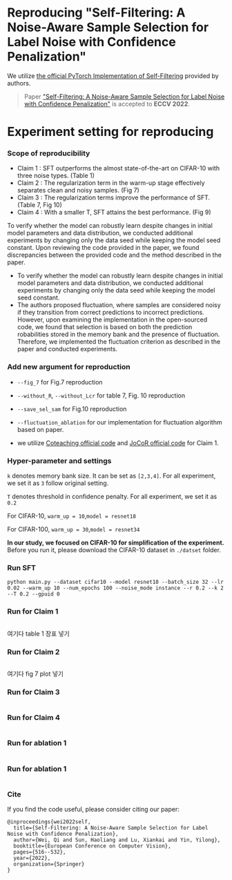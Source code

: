 
# Reproducing  "Self-Filtering: A Noise-Aware Sample Selection for Label Noise with Confidence Penalization"

We utilize [the official PyTorch Implementation of Self-Filtering](https://github.com/1998v7/Self-Filtering) provided by authors.

> Paper ["Self-Filtering: A Noise-Aware Sample Selection for Label Noise with Confidence Penalization"](https://www.ecva.net/papers/eccv_2022/papers_ECCV/papers/136900511.pdf) is accepted to **ECCV 2022**.

# Experiment setting for reproducing

### Scope of reproducibility

- Claim 1 : SFT outperforms the almost state-of-the-art on CIFAR-10 with three noise types. (Table 1)
- Claim 2 : The regularization term in the warm-up stage effectively separates clean and noisy samples. (Fig 7)
- Claim 3 : The regularization terms improve the performance of SFT. (Table 7, Fig 10)
- Claim 4 : With a smaller T, SFT attains the best performance. (Fig 9)

To verify whether the model can robustly learn despite changes in initial model parameters and data distribution, we conducted additional experiments by changing only the data seed while keeping the model seed constant. Upon reviewing the code provided in the paper, we found discrepancies between the provided code and the method described in the paper.

- To verify whether the model can robustly learn despite changes in initial model parameters and data distribution, we conducted additional experiments by changing only the data seed while keeping the model seed constant.
- The authors proposed fluctuation, where samples are considered noisy if they transition from correct predictions to incorrect predictions. However, upon examining the implementation in the open-sourced code, we found that selection is based on both the prediction robabilities stored in the memory bank and the presence of fluctuation. Therefore, we implemented the fluctuation criterion as described in the paper and conducted experiments.

### Add new argument for reproduction
- `--fig_7` for Fig.7 reproduction

- `--without_R`, `--without_Lcr` for table 7, Fig. 10 reproduction

- `--save_sel_sam` for Fig.10 reproduction

- `--fluctuation_ablation` for our implementation for fluctuation algorithm based on paper.

- we utilize [Coteaching official code](https://github.com/bhanML/Co-teaching) and [JoCoR official code](https://github.com/hongxin001/JoCoR) for Claim 1.


### Hyper-parameter and settings

`k`  denotes memory bank size. It can be set as `[2,3,4]`. For all experiment, we set it as `3` follow original setting.

`T`  denotes threshold in confidence penalty. For all experiment, we set it as `0.2`

For CIFAR-10, `warm_up = 10`,`model = resnet18`

For CIFAR-100, `warm_up = 30`,`model = resnet34`

**In our study, we focused on CIFAR-10 for simplification of the experiment.**
Before you run it, please download the CIFAR-10 dataset in `./datset` folder.

### Run SFT

```
python main.py --dataset cifar10 --model resnet18 --batch_size 32 --lr 0.02 --warm_up 10 --num_epochs 100 --noise_mode instance --r 0.2 --k 2 --T 0.2 --gpuid 0
```

### Run for Claim 1

```

```

여기다 table 1 장표 넣기

### Run for Claim 2

```

```

여기다 fig 7 plot 넣기
### Run for Claim 3

```

```

### Run for Claim 4

```

```

### Run for ablation 1
```

```

### Run for ablation 1
```

```

### Cite
If you find the code useful, please consider citing our paper:
```
@inproceedings{wei2022self,
  title={Self-Filtering: A Noise-Aware Sample Selection for Label Noise with Confidence Penalization},
  author={Wei, Qi and Sun, Haoliang and Lu, Xiankai and Yin, Yilong},
  booktitle={European Conference on Computer Vision},
  pages={516--532},
  year={2022},
  organization={Springer}
}
```
